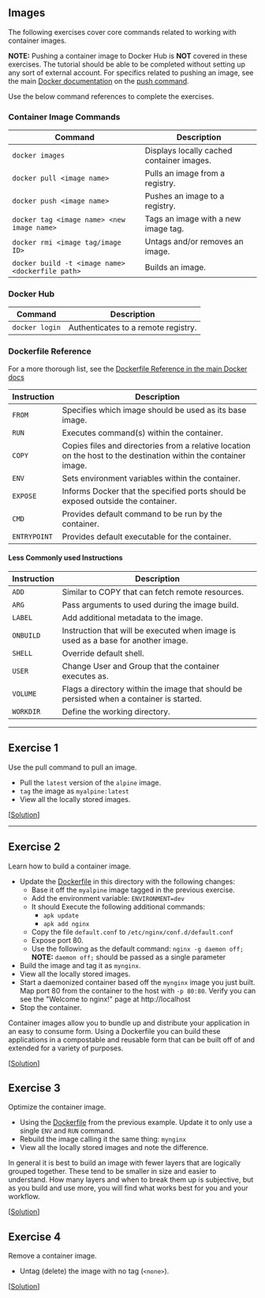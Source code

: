 ## Images

The following exercises cover core commands related to working with container
images.

**NOTE:** Pushing a container image to Docker Hub is **NOT** covered in these
exercises. The tutorial should be able to be completed without setting up any
sort of external account. For specifics related to pushing an image, see the
main [Docker documentation] on the [push command].

Use the below command references to complete the exercises.

### Container Image Commands

| Command                                          | Description                               |
|--------------------------------------------------|-------------------------------------------|
| `docker images`                                  | Displays locally cached container images. |
| `docker pull <image name>`                       | Pulls an image from a registry.           |
| `docker push <image name>`                       | Pushes an image to a registry.            |
| `docker tag <image name> <new image name>`       | Tags an image with a new image tag.       |
| `docker rmi <image tag/image ID>`                | Untags and/or removes an image.           |
| `docker build -t <image name> <dockerfile path>` | Builds an image.                          |

### Docker Hub

| Command        | Description                         |
|----------------|-------------------------------------|
| `docker login` | Authenticates to a remote registry. |

### Dockerfile Reference

For a more thorough list, see the [Dockerfile Reference in the main Docker docs][dockerfile]

| Instruction  | Description                                                                                                      |
|--------------|------------------------------------------------------------------------------------------------------------------|
| `FROM`       | Specifies which image should be used as its base image.                                                          |
| `RUN`        | Executes command(s) within the container.                                                                        |
| `COPY`       | Copies files and directories from a relative location on the host to the destination within the container image. |
| `ENV`        | Sets environment variables within the container.                                                                 |
| `EXPOSE`     | Informs Docker that the specified ports should be exposed outside the container.                                 |
| `CMD`        | Provides default command to be run by the container.                                                             |
| `ENTRYPOINT` | Provides default executable for the container.                                                                   |

#### Less Commonly used Instructions

| Instruction | Description                                                                              |
|-------------|------------------------------------------------------------------------------------------|
| `ADD`       | Similar to COPY that can fetch remote resources.                                         |
| `ARG`       | Pass arguments to used during the image build.                                           |
| `LABEL`     | Add additional metadata to the image.                                                    |
| `ONBUILD`   | Instruction that will be executed when image is used as a base for another image.        |
| `SHELL`     | Override default shell.                                                                  |
| `USER`      | Change User and Group that the container executes as.                                    |
| `VOLUME`    | Flags a directory within the image that should be persisted when a container is started. |
| `WORKDIR`   | Define the working directory.                                                            |

---

## Exercise 1

Use the pull command to pull an image.

- Pull the `latest` version of the `alpine` image.
- `tag` the image as `myalpine:latest`
- View all the locally stored images.

[[Solution](./solutions.md#exercise-1)]

---

## Exercise 2

Learn how to build a container image.

- Update the [Dockerfile] in this directory with the following changes:
  - Base it off the `myalpine` image tagged in the previous exercise.
  - Add the environment variable: `ENVIRONMENT=dev`
  - It should Execute the following additional commands:
    - `apk update`
    - `apk add nginx`
  - Copy the file `default.conf` to `/etc/nginx/conf.d/default.conf`
  - Expose port 80.
  - Use the following as the default command: `nginx -g daemon off;`
    **NOTE:** `daemon off;` should be passed as a single parameter
- Build the image and tag it as `mynginx`.
- View all the locally stored images.
- Start a daemonized container based off the `mynginx` image you just built.
  Map port 80 from the container to the host with `-p 80:80`. Verify you can
  see the "Welcome to nginx!" page at http://localhost
- Stop the container.

Container images allow you to bundle up and distribute your application in an
easy to consume form. Using a Dockerfile you can build these applications in a
compostable and reusable form that can be built off of and extended for a
variety of purposes.


[[Solution](./solutions.md#exercise-2)]


## Exercise 3

Optimize the container image.

- Using the [Dockerfile] from the previous example. Update it to only use a
  single `ENV` and `RUN` command.
- Rebuild the image calling it the same thing: `mynginx`
- View all the locally stored images and note the difference.

In general it is best to build an image with fewer layers that are logically
grouped together. These tend to be smaller in size and easier to understand.
How many layers and when to break them up is subjective, but as you build and
use more, you will find what works best for you and your workflow.

[[Solution](./solutions.md#exercise-3)]


## Exercise 4

Remove a container image.

- Untag (delete) the image with no tag (`<none>`).

[[Solution](./solutions.md#exercise-4)]


[dockerfile]: ./Dockerfile
[docker documentation]: https://docs.docker.com/
[push command]: https://docs.docker.com/engine/reference/commandline/push/